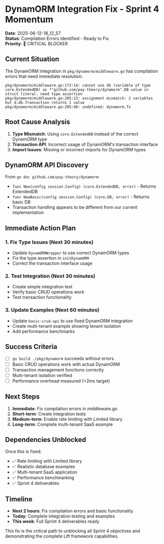 # DynamORM Integration Fix - Sprint 4 Momentum

**Date**: 2025-06-12-18_12_57  
**Status**: Compilation Errors Identified - Ready to Fix  
**Priority**: 🔴 CRITICAL BLOCKER

## Current Situation

The DynamORM integration in `pkg/dynamorm/middleware.go` has compilation errors that need immediate resolution:

```
pkg/dynamorm/middleware.go:173:14: cannot use db (variable of type core.ExtendedDB) as *"github.com/pay-theory/dynamorm".DB value in struct literal: need type assertion
pkg/dynamorm/middleware.go:205:13: assignment mismatch: 2 variables but d.db.Transaction returns 1 value  
pkg/dynamorm/middleware.go:205:48: undefined: dynamorm.Tx
```

## Root Cause Analysis

1. **Type Mismatch**: Using `core.ExtendedDB` instead of the correct DynamORM type
2. **Transaction API**: Incorrect usage of DynamORM's transaction interface
3. **Import Issues**: Missing or incorrect imports for DynamORM types

## DynamORM API Discovery

From `go doc github.com/pay-theory/dynamorm`:
- `func New(config session.Config) (core.ExtendedDB, error)` - Returns ExtendedDB
- `func NewBasic(config session.Config) (core.DB, error)` - Returns basic DB
- Transaction handling appears to be different from our current implementation

## Immediate Action Plan

### 1. Fix Type Issues (Next 30 minutes)
- Update `DynamORMWrapper` to use correct DynamORM types
- Fix the type assertion in `initDynamORM`
- Correct the transaction interface usage

### 2. Test Integration (Next 30 minutes)  
- Create simple integration test
- Verify basic CRUD operations work
- Test transaction functionality

### 3. Update Examples (Next 60 minutes)
- Update `basic-crud-api` to use fixed DynamORM integration
- Create multi-tenant example showing tenant isolation
- Add performance benchmarks

## Success Criteria

- [ ] `go build ./pkg/dynamorm` succeeds without errors
- [ ] Basic CRUD operations work with actual DynamORM
- [ ] Transaction management functions correctly
- [ ] Multi-tenant isolation verified
- [ ] Performance overhead measured (<2ms target)

## Next Steps

1. **Immediate**: Fix compilation errors in middleware.go
2. **Short-term**: Create integration tests
3. **Medium-term**: Enable rate limiting with Limited library
4. **Long-term**: Complete multi-tenant SaaS example

## Dependencies Unblocked

Once this is fixed:
- ✅ Rate limiting with Limited library
- ✅ Realistic database examples  
- ✅ Multi-tenant SaaS application
- ✅ Performance benchmarking
- ✅ Sprint 4 deliverables

## Timeline

- **Next 2 hours**: Fix compilation errors and basic functionality
- **Today**: Complete integration testing and examples
- **This week**: Full Sprint 4 deliverables ready

This fix is the critical path to unblocking all Sprint 4 objectives and demonstrating the complete Lift framework capabilities. 